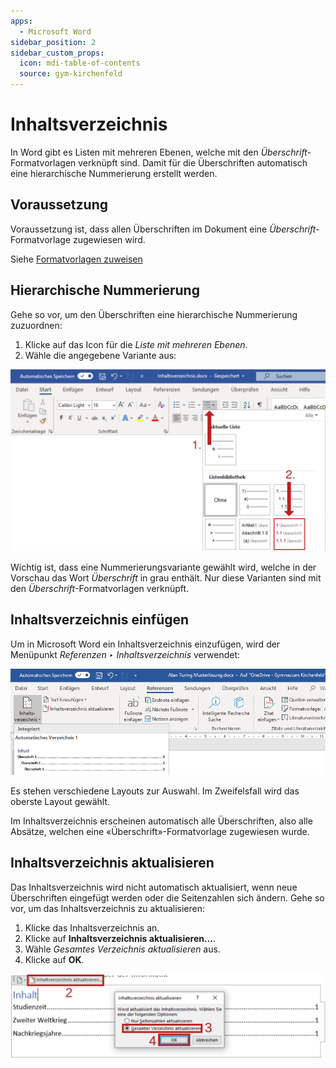 ```yaml
---
apps:
  - Microsoft Word
sidebar_position: 2
sidebar_custom_props:
  icon: mdi-table-of-contents
  source: gym-kirchenfeld
---
```


# Inhaltsverzeichnis



In Word gibt es Listen mit mehreren Ebenen, welche mit den _Überschrift_-Formatvorlagen verknüpft sind. Damit für die Überschriften automatisch eine hierarchische Nummerierung erstellt werden.

## Voraussetzung

Voraussetzung ist, dass allen Überschriften im Dokument eine _Überschrift_-Formatvorlage zugewiesen wird.

Siehe [Formatvorlagen zuweisen](../../word-1/formatvorlagen-zuweisen/)

## Hierarchische Nummerierung

Gehe so vor, um den Überschriften eine hierarchische Nummerierung zuzuordnen:

1. Klicke auf das Icon für die _Liste mit mehreren Ebenen_.
2. Wähle die angegebene Variante aus:

![](./liste-mehrere-ebenen.svg)

Wichtig ist, dass eine Nummerierungsvariante gewählt wird, welche in der Vorschau das Wort _Überschrift_ in grau enthält. Nur diese Varianten sind mit den _Überschrift_-Formatvorlagen verknüpft.


## Inhaltsverzeichnis einfügen

Um in Microsoft Word ein Inhaltsverzeichnis einzufügen, wird der Menüpunkt _Referenzen ‣ Inhaltsverzeichnis_ verwendet:

![Inhaltsverzeichnis einfügen in Microsoft Word](./inhaltsverzeichnis-einfuegen.png)

Es stehen verschiedene Layouts zur Auswahl. Im Zweifelsfall wird das oberste Layout gewählt.

Im Inhaltsverzeichnis erscheinen automatisch alle Überschriften, also alle Absätze, welchen eine «Überschrift»-Formatvorlage zugewiesen wurde.

## Inhaltsverzeichnis aktualisieren

Das Inhaltsverzeichnis wird nicht automatisch aktualisiert, wenn neue Überschriften eingefügt werden oder die Seitenzahlen sich ändern. Gehe so vor, um das Inhaltsverzeichnis zu aktualisieren:

1. Klicke das Inhaltsverzeichnis an.
2. Klicke auf __Inhaltsverzeichnis aktualisieren…__.
3. Wähle _Gesamtes Verzeichnis aktualisieren_ aus.
4. Klicke auf __OK__.

![Inhaltsverzeichnis aktualisieren in Microsoft Word](./inhaltsverzeichnis-aktualisieren.svg)
